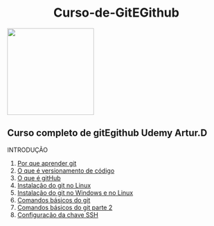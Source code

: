 <h1 align="center">Curso-de-GitEGithub</h1>
<img src=https://github.com/Fas-naWeb/Curso-de-Linux---Concluido/blob/main/Aprendendo_Linux/src/recursos/Curso-de-Git-e-GitHub.png width=200px>

<h2>Curso completo de gitEgithub Udemy Artur.D</h2>

INTRODUÇÃO
<ol>  
  <li>
    <a href ="https://github.com/Fas-naWeb/Curso-de-GitEGithub---Concluido/blob/main/CURSO_DE_GIT/%2401_INTRODUCAO/%24005_Introducao.java">
      Por que aprender git
    </a>
  </li>

   <li>
    <a href ="https://github.com/Fas-naWeb/Curso-de-GitEGithub---Concluido/blob/main/CURSO_DE_GIT/%2401_INTRODUCAO/%24006_OqueEversionamento.java">
      O que é versionamento de código
    </a>
  </li>

  <li>
    <a href ="https://github.com/Fas-naWeb/Curso-de-GitEGithub---Concluido/blob/main/CURSO_DE_GIT/%2401_INTRODUCAO/%24007_OqueEgitHub.java">
      O que é gitHub
    </a>
  </li>

  <li>
    <a href ="https://github.com/Fas-naWeb/Curso-de-GitEGithub---Concluido/blob/main/CURSO_DE_GIT/%2401_INTRODUCAO/%24002_InstalacaoDoGit.java">
      Instalação do git no Linux
    </a>
  </li>  

  <li>
    <a href ="https://github.com/Fas-naWeb/Curso-de-GitEGithub---Concluido/blob/main/CURSO_DE_GIT/%2401_INTRODUCAO/%24009_IntalacaoDoGit.java">
      Instalação do git no Windows e no Linux
    </a>
  </li>  

  <li>
    <a href ="https://github.com/Fas-naWeb/Curso-de-GitEGithub---Concluido/blob/main/CURSO_DE_GIT/%2401_INTRODUCAO/%24001_ComandosBasicosGit.java">
      Comandos básicos do git
    </a>
  </li>

  <li>
    <a href ="https://github.com/Fas-naWeb/Curso-de-GitEGithub---Concluido/blob/main/CURSO_DE_GIT/%2401_INTRODUCAO/%24004_ComandosDogit.java">
      Comandos básicos do git parte 2
    </a>
  </li>

  <li>
    <a href ="https://github.com/Fas-naWeb/Curso-de-GitEGithub---Concluido/blob/main/CURSO_DE_GIT/%2401_INTRODUCAO/%24003_SobreChaveSSH.java">
      Configuração da chave SSH
    </a>
  </li> 
 </ol>


